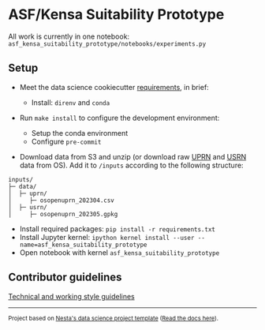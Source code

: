 # ASF/Kensa Suitability Prototype

All work is currently in one notebook: `asf_kensa_suitability_prototype/notebooks/experiments.py`

## Setup

- Meet the data science cookiecutter [requirements](http://nestauk.github.io/ds-cookiecutter/quickstart), in brief:
  - Install: `direnv` and `conda`
- Run `make install` to configure the development environment:

  - Setup the conda environment
  - Configure `pre-commit`

- Download data from S3 and unzip (or download raw [UPRN](https://beta.ordnancesurvey.co.uk/products/os-open-uprn) and [USRN](https://beta.ordnancesurvey.co.uk/products/os-open-usrn) data from OS). Add it to `/inputs` according to the following structure:

```
inputs/
├─ data/
│  ├─ uprn/
│     ├─ osopenuprn_202304.csv
│  ├─ usrn/
│     ├─ osopenuprn_202305.gpkg
```

- Install required packages: `pip install -r requirements.txt`
- Install Jupyter kernel: `ipython kernel install --user --name=asf_kensa_suitability_prototype`
- Open notebook with kernel `asf_kensa_suitability_prototype`

## Contributor guidelines

[Technical and working style guidelines](https://github.com/nestauk/ds-cookiecutter/blob/master/GUIDELINES.md)

---

<small><p>Project based on <a target="_blank" href="https://github.com/nestauk/ds-cookiecutter">Nesta's data science project template</a>
(<a href="http://nestauk.github.io/ds-cookiecutter">Read the docs here</a>).
</small>
